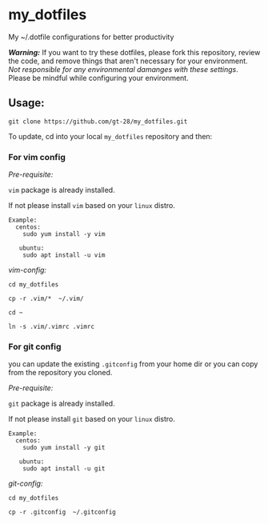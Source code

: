 # my_dotfiles
My ~/.dotfile configurations for better productivity

**_Warning:_** If you want to try these dotfiles, please fork this repository, review the code, and remove things that aren't necessary for your environment. _Not responsible for any environmental damanges with these settings_. Please be mindful while configuring your environment.

## Usage:

``` 
git clone https://github.com/gt-28/my_dotfiles.git 
```

To update, cd into your local `my_dotfiles` repository and then:

### For vim config

*Pre-requisite:*

`vim` package is already installed.

If not please install `vim` based on your `linux` distro.

```
Example: 
  centos:
    sudo yum install -y vim
   
   ubuntu:
    sudo apt install -u vim
```

*vim-config:*

```
cd my_dotfiles

cp -r .vim/*  ~/.vim/

cd ~

ln -s .vim/.vimrc .vimrc
```

### For git config

you can update the existing `.gitconfig` from your home dir or you can copy from the repository you cloned.

*Pre-requisite:*

`git` package is already installed.

If not please install `git` based on your `linux` distro.

```
Example: 
  centos:
    sudo yum install -y git
   
   ubuntu:
    sudo apt install -u git
```

*git-config:*

```
cd my_dotfiles

cp -r .gitconfig  ~/.gitconfig

```
